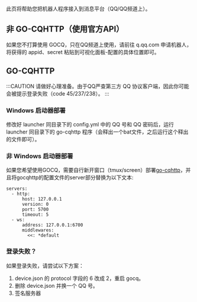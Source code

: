 此页将帮助您把机器人程序接入到消息平台（QQ/QQ频道上）。

## 非 GO-CQHTTP（使用官方API）
如果您不打算使用 GOCQ，只在QQ频道上使用，请前往 q.qq.com 申请机器人，将获得的 appid、secret 粘贴到可视化面板-配置的具体位置即可。

## GO-CQHTTP

:::CAUTION
请做好心理准备。由于QQ严查第三方 QQ 协议客户端，因此你可能会被提示登录失败（code 45/237/238）。
:::

### Windows 启动器部署
修改好 launcher 同目录下的 config.yml 中的 QQ 号和 QQ 密码后，运行 launcher 同目录下的 go-cqhttp 程序（会释出一个bat文件，之后运行这个释出的文件即可）。
   
### 非 Windows 启动器部署
如果您希望使用GOCQ，需要自行新开窗口（tmux/screen）部署[go-cqhttp](https://github.com/Mrs4s/go-cqhttp/releases/latest)，并且将gocqhttp的配置文件的server部分替换为以下文本:
```
servers:
  - http:
      host: 127.0.0.1
      version: 0
      port: 5700
      timeout: 5
  - ws:
      address: 127.0.0.1:6700
      middlewares:
        <<: *default
```

### 登录失败？
如果登录失败，请尝试以下方案：

1. device.json 的 protocol 字段的 6 改成 2，重启 gocq。
2. 删除 device.json 并换一个 QQ 号。
3. 签名服务器
